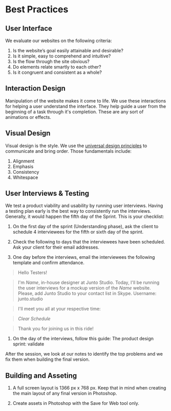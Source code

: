 Best Practices
============

User Interface
---------------

We evaluate our websites on the following criteria:

1. Is the website’s goal easily attainable and desirable?
1. Is it simple, easy to comprehend and intuitive? 
1. Is the flow through the site obvious?
1. Do elements relate smartly to each other? 
1. Is it congruent and consistent as a whole?

Interaction Design
---------------

Manipulation of the website makes it come to life. We use these interactions for helping a user understand the interface. They help guide a user from the beginning of a task through it's completion. These are any sort of animations or effects.

Visual Design
---------------

Visual design is the style. We use the [universal design principles](https://upcase.com/design-for-developers-resources/principles?__hstc=28062627.771b37efac40599ec33e88d12b25eeb5.1424830187104.1424830187104.1426308747136.2&__hssc=28062627.1.1426308747136&__hsfp=499586661) to communicate and bring order. Those fundamentals include:

1. Alignment 
1. Emphasis 
1. Consistency 
1. Whitespace 

User Interviews & Testing
---------------

We test a product viability and usability by running user interviews. Having a testing plan early is the best way to consistently run the interviews. Generally, it would happen the fifth day of the Sprint. This is your checklist:

1. On the first day of the sprint (Understanding phase), ask the client to schedule 4 interviewees for the fifth or sixth day of the sprint.

1. Check the following to days that the interviewees have been scheduled. Ask your client for their email addresses.

1. One day before the interviews, email the interviewees the following template and confirm attendance.
	
  > Hello Testers!
  
  > I'm *Name*, in-house designer at Junto Studio. 
    Today, I'll be running the user interviews for a mockup version of the *Name* website.
    Please, add Junto Studio to your contact list in Skype.
    Username: junto.studio

  > I'll meet you all at your respective time:
  
  > *Clear Schedule*
  
  > Thank you for joining us in this ride!
  
1. On the day of the interviews, follow this guide: The product design sprint: validate

After the session, we look at our notes to identify the top problems and we fix them when building the final version.

Building and Asseting
---------------

1. A full screen layout is 1366 px x 768 px. Keep that in mind when creating the main layout of any final version in Photoshop.

1. Create assets in Photoshop with the Save for Web tool only.
